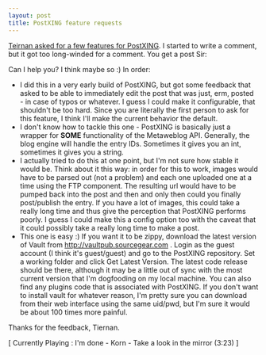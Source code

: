 ```yaml
---
layout: post
title: PostXING feature requests
---
```

<p><a href="http://blog.lotas-smartman.net/archive/2005/03/15/11201.aspx">Teirnan 
asked for a few features for PostXING</a>. I started to write a comment, but it 
got too long-winded for a comment. You get a post Sir:</p>
<p>Can I help you? I think maybe so :) In order:</p>
<ul>
  <li>I did this in a very early build of PostXING, but got some feedback that 
  asked to be able to immediately edit the post that was just, erm, posted - in 
  case of typos or whatever. I guess I could make it configurable, that 
  shouldn't be too hard. Since you are literally the first person to ask for 
  this feature, I think I'll make the current behavior the default. 
  </li><li>I don't know how to tackle this one - PostXING is basically just a wrapper 
  for <strong>SOME</strong> functionality of the Metaweblog API. Generally, the 
  blog engine will handle the entry IDs. Sometimes it gives you an int, 
  sometimes it gives you a string. 
  </li><li>I actually tried to do this at one point, but I'm not sure how stable it 
  would be. Think about it this way: in order for this to work, images would 
  have to be parsed out (not a problem) and each one uploaded one at a time 
  using the FTP component. The resulting url would have to be pumped back into 
  the post and then and only then could you finally post/publish the entry. If 
  you have a lot of images, this could take a really long time and thus give the 
  perception that PostXING performs poorly. I guess I could make this a config 
  option too with the caveat that it could possibly take a really long time to 
  make a post. 
  </li><li>This one is easy :) If you want it to be zippy, download the latest 
  version of Vault from <a href="http://vaultpub.sourcegear.com">http://vaultpub.sourcegear.com</a> . 
  Login as the guest account (I think it's guest/guest) and go to the PostXING 
  repository. Set a working folder and click Get Latest Version. The latest code 
  release should be there, although it may be a little out of sync with the most 
  current version that I'm dogfooding on my local machine. You can also find any 
  plugins code that is associated with PostXING. If you don't want to install 
  vault for whatever reason, I'm pretty sure you can download from their web 
  interface using the same uid/pwd, but I'm sure it would be about 100 times 
  more painful.</li></ul>
<p>Thanks for the feedback, Tiernan. </p>
<p class="media">[ Currently Playing : I'm done - Korn - Take a look in the mirror 
(3:23) ]</p> 